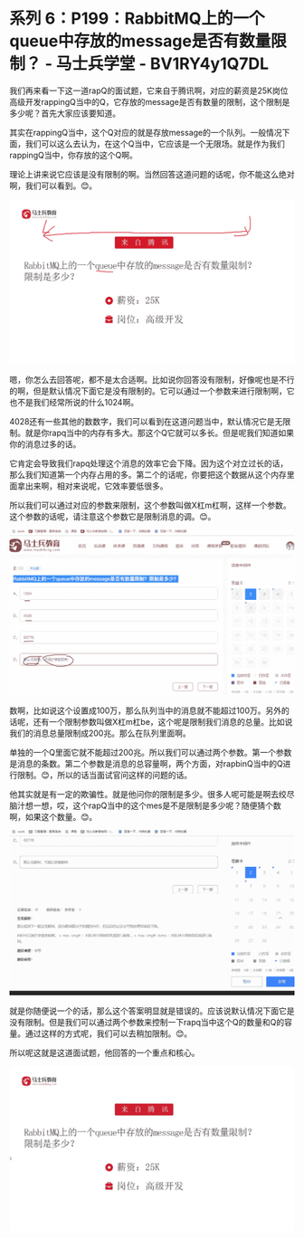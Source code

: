 # 系列 6：P199：RabbitMQ上的一个queue中存放的message是否有数量限制？ - 马士兵学堂 - BV1RY4y1Q7DL

我们再来看一下这一道rapQ的面试题，它来自于腾讯啊，对应的薪资是25K岗位高级开发rappingQ当中的Q，它存放的message是否有数量的限制，这个限制是多少呢？首先大家应该要知道。

其实在rappingQ当中，这个Q对应的就是存放message的一个队列。一般情况下面，我们可以这么去认为，在这个Q当中，它应该是一个无限场。就是作为我们rappingQ当中，你存放的这个Q啊。

理论上讲来说它应该是没有限制的啊。当然回答这道问题的话呢，你不能这么绝对啊，我们可以看到。😊。

![](img/bda5debe64930fc208beeace8129ddff_1.png)

嗯，你怎么去回答呢，都不是太合适啊。比如说你回答没有限制，好像呢也是不行的啊，但是默认情况下面它是没有限制的。它可以通过一个参数来进行限制啊，它也不是我们经常所说的什么1024啊。

4028还有一些其他的数数字，我们可以看到在这道问题当中，默认情况它是无限制。就是你rapq当中的内存有多大。那这个Q它就可以多长。但是呢我们知道如果你的消息过多的话。

它肯定会导致我们rapq处理这个消息的效率它会下降。因为这个对立过长的话，那么我们知道第一个内存占用的多。第二个的话呢，你要把这个数据从这个内存里面拿出来啊，相对来说呢，它效率要低很多。

所以我们可以通过对应的参数来限制，这个参数叫做X杠m杠啊，这样一个参数。这个参数的话呢，请注意这个参数它是限制消息的调。😊。



![](img/bda5debe64930fc208beeace8129ddff_3.png)

数啊，比如说这个设置成100万，那么队列当中的消息就不能超过100万。另外的话呢，还有一个限制参数叫做X杠m杠be，这个呢是限制我们消息的总量。比如说我们的消息总量限制成200兆。那么在队列里面啊。

单独的一个Q里面它就不能超过200兆。所以我们可以通过两个参数。第一个参数是消息的条数。第二个参数是消息的总容量啊，两个方面，对rapbinQ当中的Q进行限制。😊，所以的话当面试官问这样的问题的话。

他其实就是有一定的欺骗性。就是他问你的限制是多少。很多人呢可能是啊去绞尽脑汁想一想，哎，这个rapQ当中的这个mes是不是限制是多少呢？随便猜个数啊，如果这个数量。😊。



![](img/bda5debe64930fc208beeace8129ddff_5.png)

就是你随便说一个的话，那么这个答案明显就是错误的。应该说默认情况下面它是没有限制。但是我们可以通过两个参数来控制一下rapq当中这个Q的数量和Q的容量。通过这样的方式呢，我们可以去稍加限制。😊。

所以呢这就是这道面试题，他回答的一个重点和核心。

![](img/bda5debe64930fc208beeace8129ddff_7.png)